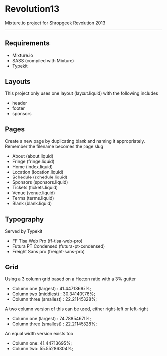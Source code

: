 Revolution13
============

Mixture.io project for Shropgeek Revolution 2013

---

## Requirements
- Mixture.io
- SASS (compiled with Mixture)
- Typekit


## Layouts
This project only uses one layout (layout.liquid) with the following includes
- header
- footer
- sponsors


## Pages
Create a new page by duplicating blank and naming it appropriately. Remember the filename becomes the page slug
- About (about.liquid)
- Fringe (fringe.liquid)
- Home (index.liquid)
- Location (location.liquid)
- Schedule (schedule.liquid)
- Sponsors (sponsors.liquid)
- Tickets (tickets.liquid)
- Venue (venue.liquid)
- Terms (terms.liquid)
- Blank (blank.liquid)


## Typography
Served by Typekit
- FF Tisa Web Pro (ff-tisa-web-pro)
- Futura PT Condensed (futura-pt-condensed)
- Freight Sans pro (freight-sans-pro)


## Grid	
Using a 3 column grid based on a Hecton ratio with a 3% gutter
- Column one (largest) : 41.44713695%;
- Column two (middlest) : 30.34140976%;
- Column three (smallest) : 22.21145328%;

A two column version of this can be used, either right-left or left-right
- Column one (largest) : 74.78854671%;
- Column three (smallest) : 22.21145328%;

An equal width version exists too
- Column one: 41.44713695%;
- Column two: 55.55286304%;

